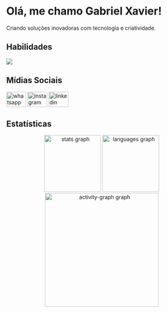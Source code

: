 <h1 align="left">Olá, me chamo Gabriel Xavier!</h1>

<p align="left">Criando soluções inovadoras com tecnologia e criatividade.</p>

<h2 align="left">Habilidades</h2>

<div align="left">
  <img src="https://skillicons.dev/icons?i=mysql,figma,postman,html,css,javascript,vscode,java,git,php,py,cs,visualstudio" />
</div>

###



<h2 align="left">Mídias Sociais</h2>

<div align="left">
  <a href="https://wa.me/11959456397" target="_blank" style="text-decoration: none;">
    <img src="https://raw.githubusercontent.com/maurodesouza/profile-readme-generator/master/src/assets/icons/social/whatsapp/default.svg" width="52" height="40" alt="whatsapp logo" />
  </a>
  <a href="https://www.instagram.com/g.xavier__/" target="_blank" style="text-decoration: none;">
    <img src="https://raw.githubusercontent.com/maurodesouza/profile-readme-generator/master/src/assets/icons/social/instagram/default.svg" width="52" height="40" alt="instagram logo" />
  </a>
  <a href="https://www.linkedin.com/in/gabriel-viana-301a59226/" target="_blank" style="text-decoration: none;">
    <img src="https://raw.githubusercontent.com/maurodesouza/profile-readme-generator/master/src/assets/icons/social/linkedin/default.svg" width="52" height="40" alt="linkedin" />
  </a>
</div>

<h2 align="left">Estatísticas</h2>

<div align="center">
  <img src="https://github-readme-stats.vercel.app/api?username=xavierntc&hide_title=false&hide_rank=false&show_icons=true&include_all_commits=true&count_private=true&disable_animations=false&theme=github_dark&locale=en&hide_border=false&order=1" height="150" alt="stats graph"  />
  <img src="https://github-readme-stats.vercel.app/api/top-langs?username=xavierntc&locale=en&hide_title=false&layout=compact&card_width=320&langs_count=5&theme=github_dark&hide_border=false&order=2" height="150" alt="languages graph"  />
<div align="center">
  <img src="https://github-readme-activity-graph.vercel.app/graph?username=xavierntc&radius=16&theme=github-dark&area=true&order=5" height="300" alt="activity-graph graph"  />
</div>


